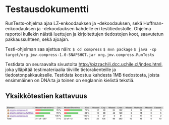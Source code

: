 # Testausdokumentti

RunTests-ohjelma ajaa LZ-enkoodauksen ja -dekoodauksen, sekä
Huffman-enkoodauksen ja -dekoodauksen kahdelle eri testitiedostolle.
Ohjelma raportoi kullekin näistä luettujen ja kirjoitettujen
tiedostojen koot, saavutetun pakkaussuhteen, sekä ajoajan.

Testi-ohjelman saa ajettua näin:
    `$ cd compress`
    `$ mvn package`
    `$ java -cp target/org.jmv.compress-1.0-SNAPSHOT.jar org.jmv.compress.RunTests`

Testidata on seuraavalta sivustolta
<http://pizzachili.dcc.uchile.cl/index.html>, joka ylläpitää
testimateriaalia tiiviille tietorakenteille ja tiedostonpakkaukselle.
Testidata koostuu kahdesta 1MB tiedostosta, joista ensimmäinen on
DNA:ta ja toinen on englannin kielistä tekstiä.

## Yksikkötestien kattavuus

![Kattavuusraportti](./kattavuus.png)
